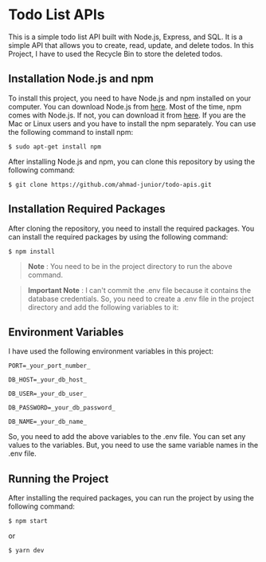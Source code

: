 # Todo List APIs
This is a simple todo list API built with Node.js, Express, and SQL. It is a simple API that allows you to create, read, update, and delete todos. In this Project, I have to used the Recycle Bin to store the deleted todos.

## Installation Node.js and npm
To install this project, you need to have Node.js and npm installed on your computer. You can download Node.js from [here](https://nodejs.org/en/download/). Most of the time, npm comes with Node.js. If not, you can download it from [here](https://www.npmjs.com/get-npm). If you are the Mac or Linux users and you have to install the npm separately. You can use the following command to install npm:

```$ sudo apt-get install npm```

After installing Node.js and npm, you can clone this repository by using the following command:

```$ git clone https://github.com/ahmad-junior/todo-apis.git```

## Installation Required Packages
After cloning the repository, you need to install the required packages. You can install the required packages by using the following command:

```$ npm install```

> **Note** : You need to be in the project directory to run the above command.

> **Important Note** : I can't commit the .env file because it contains the database credentials. So, you need to create a .env file in the project directory and add the following variables to it:

## Environment Variables
I have used the following environment variables in this project:

```PORT=_your_port_number_```

```DB_HOST=_your_db_host_```

```DB_USER=_your_db_user_```

```DB_PASSWORD=_your_db_password_```

```DB_NAME=_your_db_name_```

So, you need to add the above variables to the .env file. You can set any values to the variables. But, you need to use the same variable names in the .env file.

## Running the Project
After installing the required packages, you can run the project by using the following command:

```$ npm start```

or

```$ yarn dev```